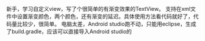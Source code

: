 新手，学习自定义view，写了个很简单的有渐变效果的TextView。
支持在xml文件中设置渐变颜色，两个颜色，还有渐变的延迟。具体使用方法看代码就好了，代码量比较少，很简单。
电脑太差，Android studio跑不动，只能用eclipse，生成了build.gradle，应该可以直接导入Android studio的
